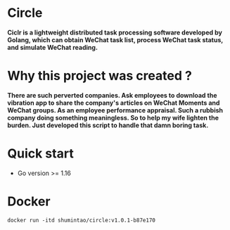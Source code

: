 # Circle 

**Ciclr is a lightweight distributed task processing software developed by Golang, which can obtain WeChat task list, process WeChat task status, and simulate WeChat reading.**


# Why this project was created ?

**There are such perverted companies. Ask employees to download the vibration app to share the company's articles on WeChat Moments and WeChat groups. As an employee performance appraisal. Such a rubbish company doing something meaningless. So to help my wife lighten the burden. Just developed this script to handle that damn boring task.**

# Quick start

- Go version >= 1.16

# Docker 

```api
docker run -itd shumintao/circle:v1.0.1-b87e170
```